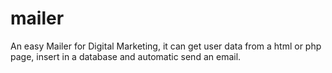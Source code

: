 # mailer
An easy Mailer for Digital Marketing, it can get user data from a html or php page, insert in a database and automatic send an email.
